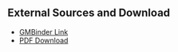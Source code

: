 ## External Sources and Download

* [GMBinder Link](https://www.gmbinder.com/share/-MU9ansaqyhDOlqFSIYr)
* [PDF Download](https://www.gmbinder.com/pdf/-MU9ansaqyhDOlqFSIYr/a-ballad-of-roses.pdf)